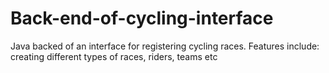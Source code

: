 # Back-end-of-cycling-interface
Java backed of an interface for registering cycling races. Features include: creating different types of races, riders, teams etc
